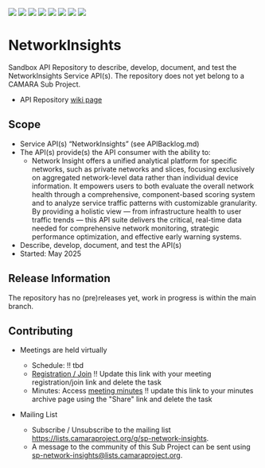 <a href="https://github.com/camaraproject/NetworkInsights/commits/" title="Last Commit"><img src="https://img.shields.io/github/last-commit/camaraproject/NetworkInsights?style=plastic"></a>
<a href="https://github.com/camaraproject/NetworkInsights/issues" title="Open Issues"><img src="https://img.shields.io/github/issues/camaraproject/NetworkInsights?style=plastic"></a>
<a href="https://github.com/camaraproject/NetworkInsights/pulls" title="Open Pull Requests"><img src="https://img.shields.io/github/issues-pr/camaraproject/NetworkInsights?style=plastic"></a>
<a href="https://github.com/camaraproject/NetworkInsights/graphs/contributors" title="Contributors"><img src="https://img.shields.io/github/contributors/camaraproject/NetworkInsights?style=plastic"></a>
<a href="https://github.com/camaraproject/NetworkInsights" title="Repo Size"><img src="https://img.shields.io/github/repo-size/camaraproject/NetworkInsights?style=plastic"></a>
<a href="https://github.com/camaraproject/NetworkInsights/blob/main/LICENSE" title="License"><img src="https://img.shields.io/badge/License-Apache%202.0-green.svg?style=plastic"></a>
<a href="https://github.com/camaraproject/NetworkInsights/releases/latest" title="Latest Release"><img src="https://img.shields.io/github/release/camaraproject/NetworkInsights?style=plastic"></a>
<a href="https://github.com/camaraproject/Governance/blob/main/ProjectStructureAndRoles.md" title="Sandbox API Repository"><img src="https://img.shields.io/badge/Sandbox%20API%20Repository-yellow?style=plastic"></a>

# NetworkInsights

Sandbox API Repository to describe, develop, document, and test the NetworkInsights Service API(s). The repository does not yet belong to a CAMARA Sub Project.

* API Repository [wiki page](https://lf-camaraproject.atlassian.net/wiki/x/fQCoBg)

## Scope

* Service API(s) “NetworkInsights” (see APIBacklog.md) 
* The API(s) provide(s) the API consumer with the ability to:  
  * Network Insight offers a unified analytical platform for specific networks, such as private networks and slices, focusing exclusively on aggregated network-level data rather than individual device information. It empowers users to both evaluate the overall network health through a comprehensive, component-based scoring system and to analyze service traffic patterns with customizable granularity. By providing a holistic view — from infrastructure health to user traffic trends — this API suite delivers the critical, real-time data needed for comprehensive network monitoring, strategic performance optimization, and effective early warning systems.
* Describe, develop, document, and test the API(s)
* Started: May 2025
<!-- * Incubating stage since: {{incubation date}} --> 

## Release Information

The repository has no (pre)releases yet, work in progress is within the main branch.
<!-- Optional: an explicit listing of the latest (pre-)release with additional information, e.g. links to the API definitions -->
<!-- In addition use/uncomment one or multiple the following alternative options when becoming applicable -->
<!-- Pre-releases of this sub project are available in https://github.com/camaraproject/NetworkInsights/releases -->
<!-- The latest public release is available here: https://github.com/camaraproject/NetworkInsights/releases/latest -->
<!-- For changes see [CHANGELOG.md](https://github.com/camaraproject/NetworkInsights/blob/main/CHANGELOG.md) -->

## Contributing

* Meetings are held virtually <!-- for new, independent Sandbox API repositories request a meeting link from the LF admin team or replace the information with the existing meeting information of the Sub Project -->

  * Schedule: !! tbd
  * [Registration / Join](https://zoom-lfx.platform.linuxfoundation.org/meetings/telcoapi) !! Update this link with your meeting registration/join link and delete the task
  * Minutes: Access [meeting minutes](https://lf-camaraproject.atlassian.net/wiki/x/fQCoBg) !! update this link to your minutes archive page using the "Share" link and delete the task

* Mailing List
  <!-- Note: the `mailinglistname` is either already existing (for API Repositories within a Sub Projects) or will be created by the CAMARA Admin Team. -->
  * Subscribe / Unsubscribe to the mailing list <https://lists.camaraproject.org/g/sp-network-insights>.
  * A message to the community of this Sub Project can be sent using <sp-network-insights@lists.camaraproject.org>.
